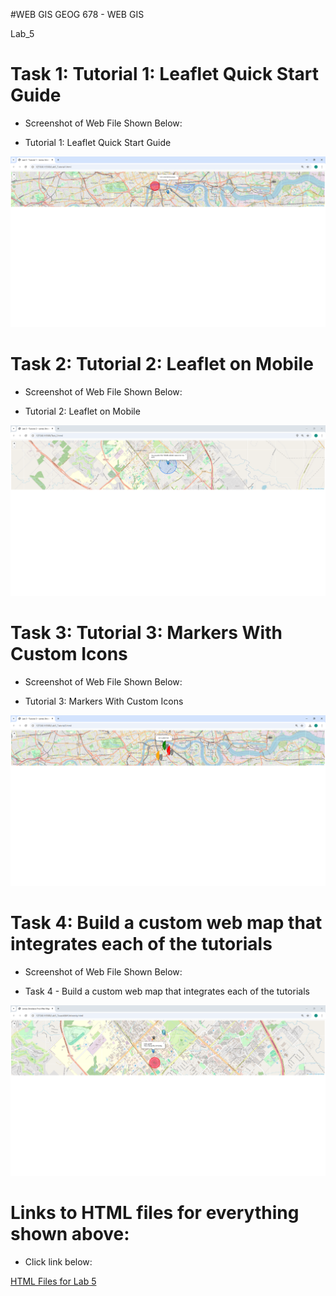 #WEB GIS
GEOG 678 - WEB GIS

Lab_5

# Task 1: Tutorial 1: Leaflet Quick Start Guide

- Screenshot of Web File Shown Below:

- Tutorial 1: Leaflet Quick Start Guide

![Tutorial 1: Leaflet Quick Start Guide](https://github.com/jbs0710/Strickland_GEOG678/blob/main/Lab_5/Lab5Screenshots/Tutorial%201.PNG)


# Task 2: Tutorial 2: Leaflet on Mobile

- Screenshot of Web File Shown Below:

- Tutorial 2: Leaflet on Mobile

![Tutorial 2: Leaflet on Mobile](https://github.com/jbs0710/Strickland_GEOG678/blob/main/Lab_5/Lab5Screenshots/Tutorial%202.PNG)


# Task 3: Tutorial 3: Markers With Custom Icons

- Screenshot of Web File Shown Below:

- Tutorial 3: Markers With Custom Icons

![Tutorial 3: Markers With Custom Icons](https://github.com/jbs0710/Strickland_GEOG678/blob/main/Lab_5/Lab5Screenshots/Tutorial%203.PNG)


# Task 4: Build a custom web map that integrates each of the tutorials

- Screenshot of Web File Shown Below:

- Task 4 - Build a custom web map that integrates each of the tutorials

![Build a custom web map that integrates each of the tutorials](https://github.com/jbs0710/Strickland_GEOG678/blob/main/Lab_5/Lab5Screenshots/Texas%20A%26M%20University.PNG)


# Links to HTML files for everything shown above:

- Click link below:

[HTML Files for Lab 5](https://github.com/jbs0710/Strickland_GEOG678/tree/main/Lab_5/Maps)
